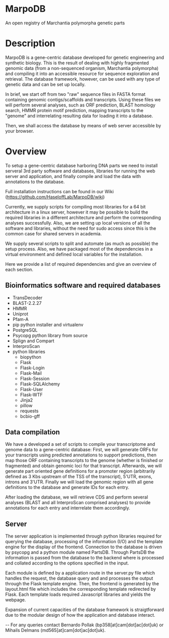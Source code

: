 # MarpoDB
An open registry of Marchantia polymorpha genetic parts

# Description
MarpoDB is a gene-centric database developed for genetic engineering and synthetic biology. This is the result of dealing with highly fragmented genomic data (from a non-sequenced organism, Marchantia polymorpha) and compiling it into an accessible resource for sequence exploration and retrieval. The database framework, however, can be used with any type of genetic data and can be set up locally.

In brief, we start off from two "raw" sequence files in FASTA format containing genomic contigs/scaffolds and transcripts. Using these files we will perform several analyses, such as ORF prediction, BLAST homology search, HMMR protein motif prediction, mapping transcripts to the "genome" and interrelating resulting data for loading it into a database.

Then, we shall access the database by means of web server accessible by your browser.

# Overview
To setup a gene-centric database harboring DNA parts we need to install serveral 3rd party software and databases, libraries for running the web server and application, and finally compile and load the data with annotations to the database. 

Full installation instructions can be found in our Wiki (https://github.com/HaseloffLab/MarpoDB/wiki)

Currently, we supply scripts for compiling most libraries for a 64 bit architecture in a linux server, however it may be possible to build the required libraries in a different architecture and perform the corresponding analyses successfully. Also, we are setting up local versions of all the software and libraries, without the need for sudo access since this is the common case for shared servers in academia.

We supply several scripts to split and automate (as much as possible) the setup process. Also, we have packaged most of the dependencies in a virtual environment and defined local variables for the installation. 

Here we provide a list of required dependencies and give an overview of each section.

## Bioinformatics software and required databases

- TransDecoder
- BLAST-2.2.27
- HMMR
- Uniprot
- Pfam-A
- pip python installer and virtualenv
- PostgreSQL
- Psycopg python library from source
- Splign and Compart
- InterproScan
- python libraries
  + biopython
  + Flask
  + Flask-Login
  + Flask-Mail
  + Flask-Session
  + Flask-SQLAlchemy
  + Flask-User
  + Flask-WTF
  + Jinja2
  + pillow
  + requests
  + bcbio-gff

## Data compilation
We have a developed a set of scripts to compile your transcriptome and genome data to a gene-centric database:
First, we will generate ORFs for your transcripts using predicted annotations to support predictions, then map those ORF containing transcripts to the genome (whether is finished or fragmented) and obtain genomic loci for that transcript. Afterwards, we will generate part oriented gene definitions for a promoter region (arbitrarily defined as 3 Kbs upstream of the TSS of the transcript), 5'UTR, exons, introns and 3'UTR. Finally we will load the genomic region with all gene definitions to the database and generate IDs for each entry.

After loading the database, we will retrieve CDS and perform several analyses (BLAST and all InterproScan comprised analyses) to provide annotations for each entry and interrelate them accordingly.

## Server
The server application is implemented through python libraries required for querying the database, processing of the information (I/O) and the template engine for the display of the frontend. Connection to the database is driven by psycopg and a python module named PartsDB. Through PartsDB the information is passed from the database to the backend where is processed and collated according to the options specified in the input. 

Each module is defined by a application route in the server.py file which handles the request, the database query and and processes the output through the Flask template engine. Then, the frontend is generated by the layout.html file which includes the corresponding template redirected by Flask. Each template loads required Javascript libraries and yields the webpage.

Expansion of current capacities of the database framework is straigtforward due to the modular design of how the application and database interact. 

--
For any queries contact Bernardo Pollak (bp358[at]cam[dot]ac[dot]uk) or Mihails Delmans (md565[at]cam[dot]ac[dot]uk).